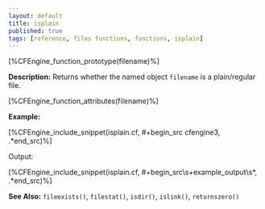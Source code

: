 ```yaml
---
layout: default
title: isplain
published: true
tags: [reference, files functions, functions, isplain]
---
```


[%CFEngine_function_prototype(filename)%]

**Description:** Returns whether the named object `filename` is a
plain/regular file.

[%CFEngine_function_attributes(filename)%]

**Example:**

[%CFEngine_include_snippet(isplain.cf, #\+begin_src cfengine3, .*end_src)%]

Output:

[%CFEngine_include_snippet(isplain.cf, #\+begin_src\s+example_output\s*, .*end_src)%]

**See Also:** `fileexists()`, `filestat()`, `isdir()`, `islink()`, `returnszero()`
